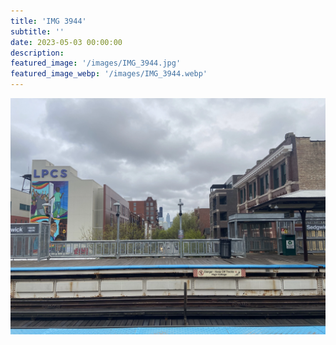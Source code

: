 ```yaml
---
title: 'IMG 3944'
subtitle: ''
date: 2023-05-03 00:00:00
description: 
featured_image: '/images/IMG_3944.jpg'
featured_image_webp: '/images/IMG_3944.webp'
---
```


![](/images/IMG_3944.webp)
